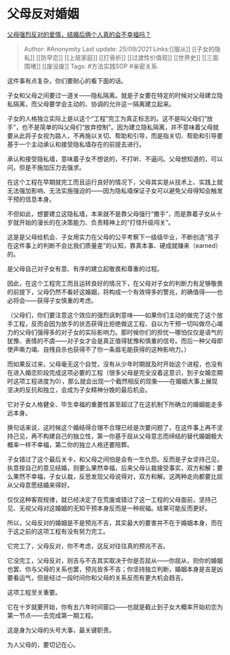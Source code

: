 # 父母反对婚姻
[父母强烈反对的爱情，结婚后俩个人真的会不幸福吗？](https://www.zhihu.com/question/321352056/answer/2138804634)

> Author: #Anonymity
> Last update: *25/09/2021*
> Links:[[服从]] [[子女的隐私]] [[防早恋]] [[上层家庭]] [[打骨折]] [[过渡性价值观]] [[世界史]]  [[三面围堵]] [[废没废]]
> Tags:  #方法实践SOP #亲密关系

这件事有点复杂，你们要耐心的看下面的话。

子女和父母之间要过一道关——隐私隔离。就是子女要在特定的时候对父母建立隐私隔离，而父母要学会主动的、协调的允许这一隔离建立起来。

子女的人格独立实际上是以这个“工程”完工为真正标志的。这不是叫父母们“放手”，也不是简单的叫父母们“放弃控制”。因为建立隐私隔离，并不意味着父母就要从此将子女视为路人，不再施以关切、帮助和引导，而是指关切、帮助和引导要基于一个主动承认和接受隐私墙存在的前提去进行。

承认和接受隐私墙，意味着子女不想说的，不打听、不逼问。父母想知道的，可以问，但是不施加压力去强求。

在这个工程在早期就完工而且运行良好的情况下，父母其实是从技术上、实践上就无法强加影响、无法实施强迫的——因为隐私墙保证子女可以避免父母得知会触发干预的信息本身。

不但如此，想要建立这隐私墙，本来就不是靠父母强行“撒手”，而是靠着子女从十岁就开始的漫长的在决策能力、负责精神上的“打怪升级闯关”。

这是是父母给机会、子女用实力在父母的公平考察下一级级毕业，不断创造“孩子在这件事上的判断不会比我们质量差”的认知，靠真本事、硬成就赚来（earned）的。

是父母自己对子女有意、有序的建立起敬畏和尊重的过程。

因此，在这个工程完工而且运转良好的情况下，在父母对子女的判断力有足够敬畏的前提下，父母仍然不看好这婚姻，将构成一个有效得多的警兆，的确值得——也必将会——获得子女慎重的考虑。

（父母们，你们要注意这个效应的强烈讽刺意味——如果你们主动的做完了这个放手工程，反而会因为放手的状态获得比拒绝做这工程、自以为干预一切叫做尽心竭力的父母们强得多的对子女的实际影响力。那时候你们的担忧—哪怕仅仅是语气的犹豫、表情的不虞——对子女才会是真正值得犹豫和慎重的信号。而后一种父母即使声嘶力竭、自残自杀也获得不了你一条眉毛能获得的这种影响力。）

而如果反过来，父母毫无这个自觉，没有从少年时期就及时开始这个进程，也没有在进入婚恋阶段完成这项必要的工程（很多父母是完全没着这意识，到子女婚恋期时这项工程进度为0），那么就会出现一个截然相反的现象——在婚姻大事上展现坚决的反抗和独立，会成为子女精神分娩的最后机会。

它对子女人格健全、毕生幸福的重要性甚至超过了在这机制下所确立的婚姻能走多远本身。

换句话来说，这时候这个婚结得合理不合理已经是次要问题了，在这件事上再不坚持己见，再不构建自己的独立性，第一你基于屈从父母意志而缔结的替代婚姻极大概率一样不幸福，第二你的独立人格还要陪葬。

子女错过了这个最后关卡，和父母之间怕是会有一生仇怨。反而是子女坚持己见，执意按自己的意见结婚，则要么果然幸福，后来父母认栽接受事实，双方和解；要么果然不幸福，子女认栽，反思发现父母说得对，双方和解。这两种走向都要比屈从父母意愿结婚来得好。

仅仅这种客观规律，就已经决定了在荒废或错过了这一工程的父母面前，坚持己见、无视父母对这婚姻的无知干预本身反而是一种祝福。结果可能反而更好。

所以，父母反对的婚姻是不是预兆不吉，其实最大的要害并不在于婚姻本身，而在于这之前的这项工程有没有努力完工。

它完工了，父母反对，你不考虑，这反对往往真的预兆不吉。

它没完工，父母反对，则吉与不吉其实取决于你是否屈从——你屈从，则你的婚姻也罢、你与父母的关系也罢，预兆皆多不吉；你坚持独立判断，婚姻本身是吉是凶要看运气，但是经过一段时间你和父母的关系反而有更大机会趋吉。

这项工程至关重要。

它在十岁就要开始，你有五六年时间窗口——也就是截止到子女大概率开始初恋为第一节点——去完成第一期工程。

这是身为父母的头号大事，最关键职责。

为人父母的，要切记在心。
